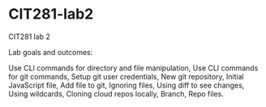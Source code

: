 # CIT281-lab2
CIT281 lab 2

Lab goals and outcomes:

Use CLI commands for directory and file manipulation, 
Use CLI commands for git commands, 
Setup git user credentials, 
New git repository, 
Initial JavaScript file, 
Add file to git, 
Ignoring files, 
Using diff to see changes, 
Using wildcards, 
Cloning cloud repos locally, 
Branch, 
Repo files.
